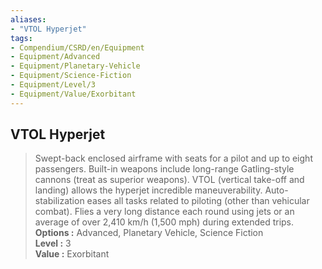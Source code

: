 ```yaml
---
aliases:
- "VTOL Hyperjet"
tags:
- Compendium/CSRD/en/Equipment
- Equipment/Advanced
- Equipment/Planetary-Vehicle
- Equipment/Science-Fiction
- Equipment/Level/3
- Equipment/Value/Exorbitant
---
```


  
## VTOL Hyperjet  
  
>Swept-back enclosed airframe with seats for a pilot and up to eight passengers. Built-in weapons include long-range Gatling-style cannons (treat as superior weapons). VTOL (vertical take-off and landing) allows the hyperjet incredible maneuverability. Auto-stabilization eases all tasks related to piloting (other than vehicular combat). Flies a very long distance each round using jets or an average of over 2,410 km/h (1,500 mph) during extended trips.  
> **Options :** Advanced, Planetary Vehicle, Science Fiction  
> **Level :** 3  
> **Value :** Exorbitant
